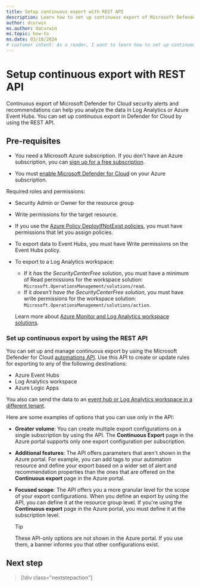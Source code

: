 ```yaml
---
title: Setup continuous export with REST API
description: Learn how to set up continuous export of Microsoft Defender for Cloud security alerts and recommendations with REST API.
author: dcurwin
ms.author: dacurwin
ms.topic: how-to
ms.date: 03/18/2024
# customer intent: As a reader, I want to learn how to set up continuous export of Microsoft Defender for Cloud security alerts and recommendations using the REST API, so that I can integrate it into my own applications.
---
```


# Setup continuous export with REST API

Continuous export of Microsoft Defender for Cloud security alerts and recommendations can help you analyze the data in Log Analytics or Azure Event Hubs. You can set up continuous export in Defender for Cloud by using the REST API.

## Pre-requisites

- You need a Microsoft Azure subscription. If you don't have an Azure subscription, you can [sign up for a free subscription](https://azure.microsoft.com/pricing/free-trial/).

- You must [enable Microsoft Defender for Cloud](get-started.md#enable-defender-for-cloud-on-your-azure-subscription) on your Azure subscription.

Required roles and permissions:
- Security Admin or Owner for the resource group
- Write permissions for the target resource.
- If you use the [Azure Policy DeployIfNotExist policies](#set-up-continuous-export-at-scale-by-using-provided-policies), you must have permissions that let you assign policies.
- To export data to Event Hubs, you must have Write permissions on the Event Hubs policy.
- To export to a Log Analytics workspace: 
    - If it *has the SecurityCenterFree solution*, you must have a minimum of Read permissions for the workspace solution: `Microsoft.OperationsManagement/solutions/read`.
    - If it *doesn't have the SecurityCenterFree solution*, you must have write permissions for the workspace solution: `Microsoft.OperationsManagement/solutions/action`.
    
    Learn more about [Azure Monitor and Log Analytics workspace solutions](/previous-versions/azure/azure-monitor/insights/solutions).

### Set up continuous export by using the REST API

You can set up and manage continuous export by using the Microsoft Defender for Cloud [automations API](/rest/api/defenderforcloud/automations). Use this API to create or update rules for exporting to any of the following destinations:

- Azure Event Hubs
- Log Analytics workspace
- Azure Logic Apps

You also can send the data to an [event hub or Log Analytics workspace in a different tenant](benefits-of-continuous-export.md#export-data-to-an-event-hub-or-log-analytics-workspace-in-another-tenant).

Here are some examples of options that you can use only in the API:

- **Greater volume**: You can create multiple export configurations on a single subscription by using the API. The **Continuous Export** page in the Azure portal supports only one export configuration per subscription.

- **Additional features**: The API offers parameters that aren't shown in the Azure portal. For example, you can add tags to your automation resource and define your export based on a wider set of alert and recommendation properties than the ones that are offered on the **Continuous export** page in the Azure portal.

- **Focused scope**: The API offers you a more granular level for the scope of your export configurations. When you define an export by using the API, you can define it at the resource group level. If you're using the **Continuous export** page in the Azure portal, you must define it at the subscription level.

    > [!TIP]
    > These API-only options are not shown in the Azure portal. If you use them, a banner informs you that other configurations exist.

## Next step

> [!div class="nextstepaction"]
>
